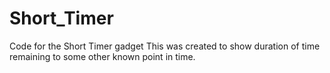 # Short_Timer
Code for the Short Timer gadget
This was created to show duration of time remaining to some other known point in time.
